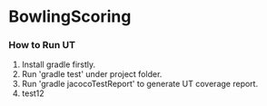 # BowlingScoring
### How to Run UT
1. Install gradle firstly.
2. Run 'gradle test' under project folder.
3. Run 'gradle jacocoTestReport' to generate UT coverage report. 
4. test12
